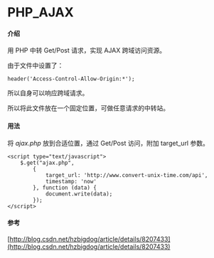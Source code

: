 # PHP_AJAX

#### 介绍

用 PHP 中转 Get/Post 请求，实现 AJAX 跨域访问资源。

由于文件中设置了：
```
header('Access-Control-Allow-Origin:*');
```
所以自身可以响应跨域请求。

所以将此文件放在一个固定位置，可做任意请求的中转站。

#### 用法

将 *ajax.php* 放到合适位置，通过 Get/Post 访问，附加 target_url 参数。

```
<script type="text/javascript">
    $.get("ajax.php",
        {
            target_url: 'http://www.convert-unix-time.com/api',
            timestamp: 'now'
        }, function (data) {
            document.write(data);
        });
</script>
```

#### 参考
[http://blog.csdn.net/hzbigdog/article/details/8207433](http://blog.csdn.net/hzbigdog/article/details/8207433)